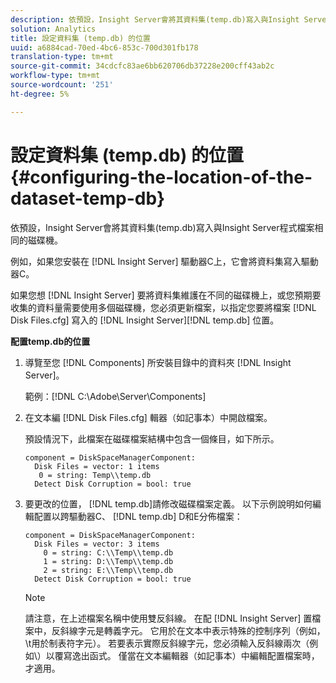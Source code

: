 ```yaml
---
description: 依預設，Insight Server會將其資料集(temp.db)寫入與Insight Server程式檔案相同的磁碟機。
solution: Analytics
title: 設定資料集 (temp.db) 的位置
uuid: a6884cad-70ed-4bc6-853c-700d301fb178
translation-type: tm+mt
source-git-commit: 34cdcfc83ae6bb620706db37228e200cff43ab2c
workflow-type: tm+mt
source-wordcount: '251'
ht-degree: 5%

---
```



# 設定資料集 (temp.db) 的位置{#configuring-the-location-of-the-dataset-temp-db}

依預設，Insight Server會將其資料集(temp.db)寫入與Insight Server程式檔案相同的磁碟機。

例如，如果您安裝在 [!DNL Insight Server] 驅動器C上，它會將資料集寫入驅動器C。

如果您想 [!DNL Insight Server] 要將資料集維護在不同的磁碟機上，或您預期要收集的資料量需要使用多個磁碟機，您必須更新檔案，以指定您要將檔案 [!DNL Disk Files.cfg] 寫入的 [!DNL Insight Server][!DNL temp.db] 位置。

**配置temp.db的位置**

1. 導覽至您 [!DNL Components] 所安裝目錄中的資料夾 [!DNL Insight Server]。

   範例：[!DNL C:\Adobe\Server\Components]

1. 在文本編 [!DNL Disk Files.cfg] 輯器（如記事本）中開啟檔案。

   預設情況下，此檔案在磁碟檔案結構中包含一個條目，如下所示。

   ```
   component = DiskSpaceManagerComponent:
     Disk Files = vector: 1 items
      0 = string: Temp\\temp.db
     Detect Disk Corruption = bool: true
   ```

1. 要更改的位置， [!DNL temp.db]請修改磁碟檔案定義。 以下示例說明如何編輯配置以跨驅動器C、 [!DNL temp.db] D和E分佈檔案：

   ```
   component = DiskSpaceManagerComponent:
     Disk Files = vector: 3 items
       0 = string: C:\\Temp\\temp.db
       1 = string: D:\\Temp\\temp.db
       2 = string: E:\\Temp\\temp.db
     Detect Disk Corruption = bool: true
   ```

   >[!NOTE]
   >
   >請注意，在上述檔案名稱中使用雙反斜線。 在配 [!DNL Insight Server] 置檔案中，反斜線字元是轉義字元。 它用於在文本中表示特殊的控制序列（例如，\t用於制表符字元）。 若要表示實際反斜線字元，您必須輸入反斜線兩次（例如\\）以覆寫逸出函式。 僅當在文本編輯器（如記事本）中編輯配置檔案時，才適用。

